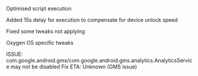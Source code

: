 Optimised script execution

Added 15s delay for execution to compensate for device unlock speed

Fixed some tweaks not applying

Oxygen OS specific tweaks

ISSUE: com.google.android.gms/com.google.android.gms.analytics.AnalyticsService may not be disabled
Fix ETA: Unknown (GMS issue)
